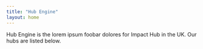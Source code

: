 ```yaml
---
title: "Hub Engine"
layout: home
---
```


Hub Engine is the lorem ipsum foobar dolores for Impact Hub in the UK.
Our hubs are listed below.